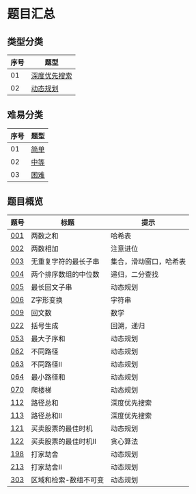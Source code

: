 # 题目汇总

## 类型分类

|序号|题型|
|-|-|
|01|[深度优先搜索]|
|02|[动态规划]|

## 难易分类

|序号|题型|
|-|-|
|01|[简单]|
|02|[中等]|
|03|[困难]|

## 题目概览

|题号|标题|提示|
|-|-|-|
|[001]|两数之和|哈希表|
|[002]|两数相加|注意进位|
|[003]|无重复字符的最长子串|集合，滑动窗口，哈希表|
|[004]|两个排序数组的中位数|递归，二分查找|
|[005]|最长回文子串|动态规划|
|[006]|Z字形变换|字符串|
|[009]|回文数|数学|
|[022]|括号生成|回溯，递归|
|[053]|最大子序和|动态规划|
|[062]|不同路径|动态规划|
|[063]|不同路径II|动态规划|
|[064]|最小路径和|动态规划|
|[070]|爬楼梯|动态规划|
|[112]|路径总和|深度优先搜索|
|[113]|路径总和II|深度优先搜索|
|[121]|买卖股票的最佳时机|动态规划|
|[122]|买卖股票的最佳时机II|贪心算法|
|[198]|打家劫舍|动态规划|
|[213]|打家劫舍II|动态规划|
|[303]|区域和检索-数组不可变|动态规划|

[深度优先搜索]: category/tags/Depth-firstSearch.md
[动态规划]: category/tags/DynamicProgramming.md

[简单]: category/difficulty/Easy.md
[中等]: category/difficulty/Medium.md
[困难]: category/difficulty/Hard.md

[001]: description/001/README.md
[002]: description/002/README.md
[003]: description/003/README.md
[004]: description/004/README.md
[005]: description/005/README.md
[006]: description/006/README.md
[009]: description/009/README.md
[022]: description/022/README.md
[053]: description/053/README.md
[062]: description/062/README.md
[063]: description/063/README.md
[064]: description/064/README.md
[070]: description/070/README.md
[112]: description/112/README.md
[113]: description/113/README.md
[121]: description/121/README.md
[122]: description/122/README.md
[198]: description/198/README.md
[213]: description/213/README.md
[303]: description/303/README.md